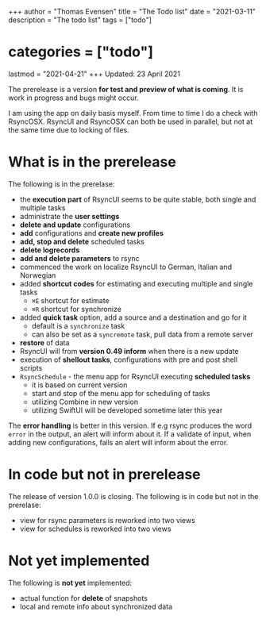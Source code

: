 +++
author = "Thomas Evensen"
title = "The Todo list"
date = "2021-03-11"
description = "The todo list"
tags = ["todo"]
# categories = ["todo"]
lastmod = "2021-04-21"
+++
Updated: 23 April 2021

The prerelease is a version **for test and preview of what is coming**. It is work in progress and bugs might occur.

I am using the app on daily basis myself. From time to time I do a check with RsyncOSX. RsyncUI and RsyncOSX can both be used in parallel, but not at the same time due to locking of files.

# What is in the prerelease

The following is in the prerelase:

- the **execution part** of RsyncUI seems to be quite stable, both single and multiple tasks
- administrate the **user settings**
- **delete and update** configurations
- **add** configurations and **create new profiles**
- **add, stop and delete** scheduled tasks
- **delete logrecords**
- **add and delete parameters** to rsync
- commenced the work on localize RsyncUI to German, Italian and Norwegian
- added **shortcut codes** for estimating and executing multiple and single tasks
  - `⌘E` shortcut for estimate
  - `⌘R` shortcut for synchronize
- added **quick task** option, add a source and a destination and go for it
  - default is a `synchronize` task
  - can also be set as a `syncremote` task, pull data from a remote server
- **restore** of data
- RsyncUI will from **version 0.49 inform** when there is a new update
- execution of **shellout tasks**, configurations with pre and post shell scripts
- `RsyncSchedule` - the menu app for RsyncUI executing **scheduled tasks**
  - it is based on current version
  - start and stop of the menu app for scheduling of tasks
  - utilizing Combine in new version
  - utilizing SwiftUI will be developed sometime later this year

The **error handling** is better in this version. If e.g rsync produces the word `error` in the output,  an alert will inform about it. If a validate of input, when adding new configurations, fails an alert will inform about the error.

# In code but not in prerelease

The release of version 1.0.0 is closing. The following is in code but not in the prerelase:

- view for rsync parameters is reworked into two views
- view for schedules is reworked into two views

# Not yet implemented

The following is **not yet** implemented:

- actual function for **delete** of snapshots
- local and remote info about synchronized data
